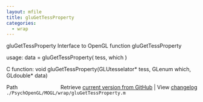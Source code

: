 ```yaml
---
layout: mfile
title: gluGetTessProperty
categories:
  - wrap
---
```


gluGetTessProperty  Interface to OpenGL function gluGetTessProperty

usage:  data = gluGetTessProperty\( tess, which \)

C function:  void gluGetTessProperty\(GLUtesselator\* tess, GLenum which, GLdouble\* data\)


<div class="code_header" style="text-align:right;">
  <span style="float:left;">Path&nbsp;&nbsp;</span> <span class="counter">Retrieve <a href=
  "https://raw.github.com/Psychtoolbox-3/Psychtoolbox-3/beta/./PsychOpenGL/MOGL/wrap/gluGetTessProperty.m">current version from GitHub</a> | View <a href=
  "https://github.com/Psychtoolbox-3/Psychtoolbox-3/commits/beta/./PsychOpenGL/MOGL/wrap/gluGetTessProperty.m">changelog</a></span>
</div>
<div class="code">
  <code>./PsychOpenGL/MOGL/wrap/gluGetTessProperty.m</code>
</div>
